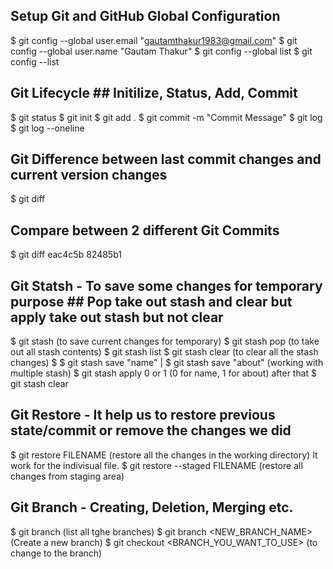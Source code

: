 ## Setup Git and GitHub Global Configuration ##
$ git config --global user.email "gautamthakur1983@gmail.com"
$ git config --global user.name "Gautam Thakur"
$ git config --global list
$ git config --list

## Git Lifecycle ## Initilize, Status, Add, Commit
$ git status
$ git init
$ git add .
$ git commit -m "Commit Message"
$ git log 
$ git log --oneline

## Git Difference between last commit changes and current version changes ##
$ git diff

## Compare between 2 different Git Commits ##
$ git diff eac4c5b 82485b1

## Git Statsh - To save some changes for temporary purpose ## Pop take out stash and clear but apply take out stash but not clear
$ git stash (to save current changes for temporary)
$ git stash pop (to take out all stash contents)
$ git stash list
$ git stash clear (to clear all the stash changes)
$ $ git stash save "name" | $ git stash save "about" (working with multiple stash)
$ git stash apply 0 or 1 (0 for name, 1 for about) after that $ git stash clear

## Git Restore - It help us to restore previous state/commit or remove the changes we did ##
$ git restore FILENAME (restore all the changes in the working directory) It work for the indivisual file.
$ git restore --staged FILENAME (restore all changes from staging area)

## Git Branch - Creating, Deletion, Merging etc. ##
$ git branch (list all tghe branches)
$ git branch <NEW_BRANCH_NAME> (Create a new branch)
$ git checkout <BRANCH_YOU_WANT_TO_USE> (to change to the branch)









